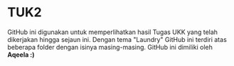 # TUK2
GitHub ini digunakan untuk memperlihatkan hasil Tugas UKK yang telah dikerjakan hingga sejaun ini. Dengan tema "Laundry" GitHub ini terdiri atas beberapa folder dengan isinya masing-masing. GitHub ini dimiliki oleh __Aqeela :)__

